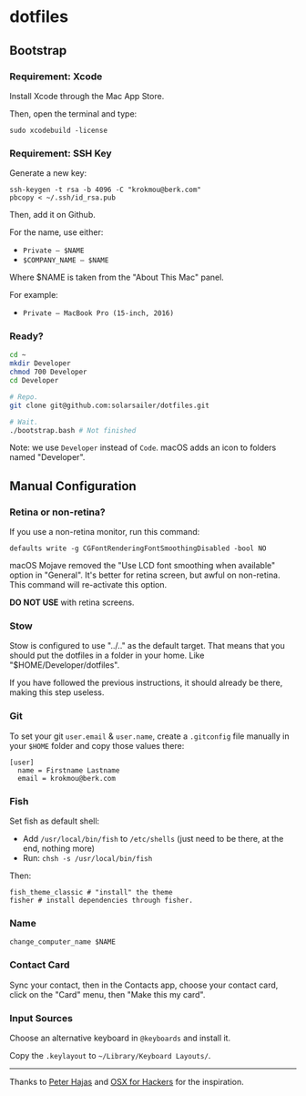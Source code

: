 dotfiles
========

## Bootstrap

### Requirement: Xcode

Install Xcode through the Mac App Store.

Then, open the terminal and type:

```
sudo xcodebuild -license
```

### Requirement: SSH Key

Generate a new key:

```
ssh-keygen -t rsa -b 4096 -C "krokmou@berk.com"
pbcopy < ~/.ssh/id_rsa.pub
```

Then, add it on Github.

For the name, use either:

- `Private — $NAME`
- `$COMPANY_NAME — $NAME`

Where $NAME is taken from the "About This Mac" panel.

For example:

- `Private — MacBook Pro (15-inch, 2016)`

### Ready?

```bash
cd ~
mkdir Developer
chmod 700 Developer
cd Developer

# Repo.
git clone git@github.com:solarsailer/dotfiles.git

# Wait.
./bootstrap.bash # Not finished
```

Note: we use `Developer` instead of `Code`. macOS adds an icon to folders named "Developer".

## Manual Configuration

### Retina or non-retina?

If you use a non-retina monitor, run this command:

```
defaults write -g CGFontRenderingFontSmoothingDisabled -bool NO
```

macOS Mojave removed the "Use LCD font smoothing when available" option in "General". It's better for retina screen, but awful on non-retina. This command will re-activate this option.

**DO NOT USE** with retina screens.

### Stow

Stow is configured to use "../.." as the default target. That means that you should put the dotfiles in a folder in your home. Like "$HOME/Developer/dotfiles".

If you have followed the previous instructions, it should already be there, making this step useless.

### Git

To set your git `user.email` & `user.name`, create a `.gitconfig` file manually in your `$HOME` folder and copy those values there:

```
[user]
  name = Firstname Lastname
  email = krokmou@berk.com
```

### Fish

Set fish as default shell:

* Add `/usr/local/bin/fish` to `/etc/shells` (just need to be there, at the end, nothing more)
* Run: `chsh -s /usr/local/bin/fish`

Then:

```
fish_theme_classic # "install" the theme
fisher # install dependencies through fisher.
```

### Name

```
change_computer_name $NAME
```

### Contact Card

Sync your contact, then in the Contacts app, choose your contact card, click on the "Card" menu, then "Make this my card".

### Input Sources

Choose an alternative keyboard in `@keyboards` and install it.

Copy the `.keylayout` to `~/Library/Keyboard Layouts/`.

---

Thanks to [Peter Hajas](https://github.com/peterhajas/dotfiles) and [OSX for Hackers](https://gist.github.com/brandonb927/3195465#file-osx-for-hackers-sh-L619) for the inspiration.
